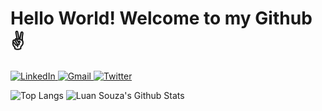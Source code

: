 # Hello World! Welcome to my Github :v:

<a href="https://www.linkedin.com/in/luan-souza-6b07b1171/">
<img alt="LinkedIn" src="https://img.shields.io/badge/-LinkedIn-282A36?style=for-the-badge&logo=Linkedin&logoColor=white)" />
</a>
<a href="mailto: luansouzasilveira@gmail.com">
<img alt="Gmail" src="https://img.shields.io/badge/-Email-282A36?style=for-the-badge&logo=Gmail&logoColor=white)" />
</a>
<a href="https://twitter.com/pescosauro">
<img alt="Twitter" src="https://img.shields.io/badge/-Twitter-282A36?style=for-the-badge&logo=Twitter&logoColor=white)" />
</a>


![Top Langs](https://github-readme-stats.vercel.app/api/top-langs/?username=LuanSilveiraSouza&theme=dracula&layout=compact)
![Luan Souza's Github Stats](https://github-readme-stats.vercel.app/api?username=LuanSilveiraSouza&show_icons=true&theme=dracula&count_private=true&include_all_commits=true)

